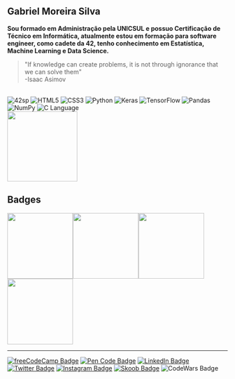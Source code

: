 ## Gabriel Moreira Silva

**Sou formado em Administração pela UNICSUL e possuo Certificação de Técnico em Informática, atualmente estou em formação para software engineer, como cadete da 42, tenho conhecimento em Estatística, Machine Learning e Data Science.**

> "If knowledge can create problems, it is not through ignorance that we can solve them"<br>
>  -Isaac Asimov

<div style="display: inline_block"><br>
<img alt="42sp" src="https://img.shields.io/badge/SP-000000.svg?style=for-the-badge&logo=42&logoColor=white"/>
<img alt="HTML5" src="https://img.shields.io/badge/html5-%23E34F26.svg?style=for-the-badge&logo=html5&logoColor=white"/> 
<img alt="CSS3" src="https://img.shields.io/badge/css3-%231572B6.svg?style=for-the-badge&logo=css3&logoColor=white"/>
<img alt="Python" src="https://img.shields.io/badge/python-%2314354C.svg?style=for-the-badge&logo=python&logoColor=white"/>
<img alt="Keras" src="https://img.shields.io/badge/Keras-%23D00000.svg?style=for-the-badge&logo=Keras&logoColor=white"/>
<img alt="TensorFlow" src="https://img.shields.io/badge/TensorFlow-%23FF6F00.svg?style=for-the-badge&logo=TensorFlow&logoColor=white"/>
<img alt="Pandas" src="https://img.shields.io/badge/pandas-%23150458.svg?style=for-the-badge&logo=pandas&logoColor=white"/>
<img alt="NumPy" src="https://img.shields.io/badge/numpy-%23013243.svg?style=for-the-badge&logo=numpy&logoColor=white"/>
<img alt="C Language" src="https://img.shields.io/badge/language-A8B9CC.svg?style=for-the-badge&logo=C&logoColor=white"/>
</div>

<img height="160em" src="https://github-readme-stats.vercel.app/api/top-langs/?username=GabMoreiraSilva&layout=compact&hide=jupyter%20notebook&theme=merko"/>

## Badges<br>
<img height="150px" src="https://images.credly.com/images/dfd6eb51-4caa-4ffe-b107-85ece064370c/Data_Science_Methodologies.png"/><img height="150px" src="https://images.credly.com/images/d7321425-c989-4bf9-846a-cd2a647d213b/Data_Sci_Foundations_Level_2_-_CC_-_2019.png"/><img height="150px" src="https://images.credly.com/images/de9471ce-018c-4bf4-af49-5c9c1d488613/Data_Science_Tools.png"/><img height="150px" src="https://game.42sp.org.br/static/assets/achievements/libftm.png"/>


***
[![freeCodeCamp Badge](https://img.shields.io/badge/FreeCodeCamp-A10220?style=style=flat-squarelabelColor=A10220&logo=Freecodecamp&logoColor=white&link=https://www.freecodecamp.org/gabmoreirasilva)](https://www.freecodecamp.org/gabmoreirasilva) [![Pen Code Badge](https://img.shields.io/badge/Codepen-A10220?style=style=flat-squarelabelColor=A10220&logo=Codepen&logoColor=white&link=https:https://codepen.io/Barboca)](https://codepen.io/Barboca) [![LinkedIn Badge](https://img.shields.io/badge/LinkedIn-A10220?style=flat-square&labelColor=A10220&logo=linkedin&logoColor=white&link=https://www.linkedin.com/in/gabriel-moreira-silva-1aab98163/)](https://www.linkedin.com/in/gabriel-moreira-silva-1aab98163/) [![Twitter Badge](https://img.shields.io/badge/-gmoreirasilva1-A10220?style=flat-square&labelColor=A10220&logo=twitter&logoColor=white&link=https://twitter.com/gmoreirasilva1)](https://twitter.com/gmoreirasilva1) [![Instagram Badge](https://img.shields.io/badge/-@g.moreirasilva-A10220?style=flat-square&labelColor=A10220&logo=instagram&logoColor=white&link=https://instagram.com/g.moreirasilva)](https://instagram.com/g.moreirasilva) [![Skoob Badge](https://img.shields.io/badge/Skoob-A10220?style=flat-square&labelColor=A10220&&logo=bookstack&logoColor=white)](https://www.skoob.com.br/perfil/GabMoreiraSilva) ![CodeWars Badge](https://www.codewars.com/users/GabMoreiraSilva/badges/micro)
